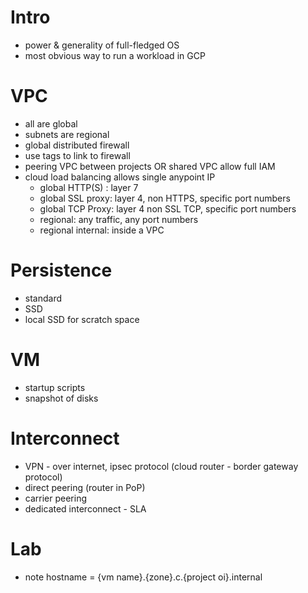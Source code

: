 # Intro
* power & generality of full-fledged OS
* most obvious way to run a workload in GCP

# VPC
* all are global
* subnets are regional
* global distributed firewall
* use tags to link to firewall
* peering VPC between projects OR shared VPC allow full IAM
* cloud load balancing allows single anypoint IP
  * global HTTP(S) : layer 7
  * global SSL proxy: layer 4, non HTTPS, specific port numbers
  * global TCP Proxy: layer 4 non SSL TCP, specific port numbers
  * regional: any traffic, any port numbers
  * regional internal: inside a VPC

# Persistence
* standard
* SSD
* local SSD for scratch space

# VM
* startup scripts
* snapshot of disks

# Interconnect
* VPN - over internet, ipsec protocol (cloud router - border gateway protocol)
* direct peering (router in PoP)
* carrier peering
* dedicated interconnect - SLA

# Lab
* note hostname = {vm name}.{zone}.c.{project oi}.internal